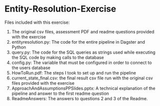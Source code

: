 # Entity-Resolution-Exercise

Files included with this exercise:
1) The original csv files, assessment PDF and readme questions provided with the exercise
2) entityresolution.py: The code for the entire pipeline in Dagster and Python
3) query.py: The code for the SQL queries as strings used while executing the SQL code by making 
calls to the database
4) config.py: The variable that must be configured in order to connect to the users database
5) HowToRun.pdf: The steps I took to set up and run the pipeline
6) current_state_final.csv: the final result csv file run with the original csv files provided with the 
exercise
7) ApproachAndAssumptionsPPSlides.pptx: A technical explanation of the pipeline and answer to 
the first readme question 
8) ReadmeAnswers: The answers to questions 2 and 3 of the Readme.
